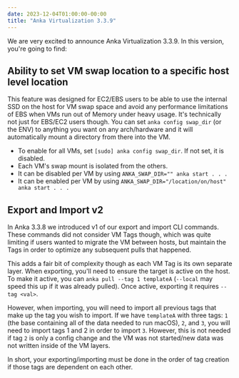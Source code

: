 ```yaml
---
date: 2023-12-04T01:00:00-00:00
title: "Anka Virtualization 3.3.9"
---
```


We are very excited to announce Anka Virtualization 3.3.9. In this version, you're going to find:

## Ability to set VM swap location to a specific host level location

This feature was designed for EC2/EBS users to be able to use the internal SSD on the host for VM swap space and avoid any performance limitations of EBS when VMs run out of Memory under heavy usage. It's technically not just for EBS/EC2 users though. You can set `anka config swap_dir` (or the ENV) to anything you want on any arch/hardware and it will automatically mount a directory from there into the VM.

- To enable for all VMs, set `[sudo] anka config swap_dir`. If not set, it is disabled.
- Each VM's swap mount is isolated from the others.
- It can be disabled per VM by using `ANKA_SWAP_DIR="" anka start . . .`
- It can be enabled per VM by using `ANKA_SWAP_DIR="/location/on/host" anka start . . .`

## Export and Import v2

In Anka 3.3.8 we introduced v1 of our export and import CLI commands. These commands did not consider VM Tags though, which was quite limiting if users wanted to migrate the VM between hosts, but maintain the Tags in order to optimize any subsequent pulls that happened.

This adds a fair bit of complexity though as each VM Tag is its own separate layer. When exporting, you'll need to ensure the target is active on the host. To make it active, you can `anka pull --tag 1 templateA` (`--local` may speed this up if it was already pulled). Once active, exporting it requires `--tag <val>`.

However, when importing, you will need to import all previous tags that make up the tag you wish to import. If we have `templateA` with three tags: `1` (the base containing all of the data needed to run macOS), `2`, and `3`, you will need to import tags 1 and 2 in order to import `3`. However, this is not needed if tag `2` is only a config change and the VM was not started/new data was not written inside of the VM layers.

In short, your exporting/importing must be done in the order of tag creation if those tags are dependent on each other.

